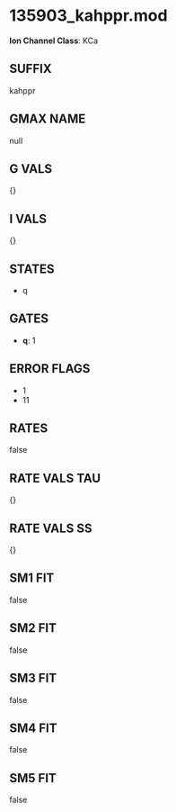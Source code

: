 # 135903_kahppr.mod

**Ion Channel Class**: KCa

## SUFFIX

kahppr

## GMAX NAME

null

## G VALS

{}

## I VALS

{}

## STATES

- q

## GATES

- **q**: 1

## ERROR FLAGS

- 1
- 11

## RATES

false

## RATE VALS TAU

{}

## RATE VALS SS

{}

## SM1 FIT

false

## SM2 FIT

false

## SM3 FIT

false

## SM4 FIT

false

## SM5 FIT

false
